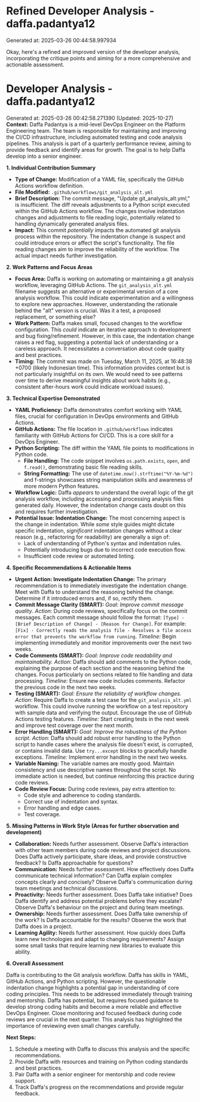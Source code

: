 # Refined Developer Analysis - daffa.padantya12
Generated at: 2025-03-26 00:44:58.997934

Okay, here's a refined and improved version of the developer analysis, incorporating the critique points and aiming for a more comprehensive and actionable assessment.

# Developer Analysis - daffa.padantya12
Generated at: 2025-03-26 00:42:58.271390 (Updated: 2025-10-27)
**Context:** Daffa Padantya is a mid-level DevOps Engineer on the Platform Engineering team. The team is responsible for maintaining and improving the CI/CD infrastructure, including automated testing and code analysis pipelines. This analysis is part of a quarterly performance review, aiming to provide feedback and identify areas for growth. The goal is to help Daffa develop into a senior engineer.

**1. Individual Contribution Summary**

*   **Type of Change:** Modification of a YAML file, specifically the GitHub Actions workflow definition.
*   **File Modified:** `.github/workflows/git_analysis_alt.yml`
*   **Brief Description:** The commit message, "Update git_analysis_alt.yml," is insufficient. The diff reveals adjustments to a Python script executed within the GitHub Actions workflow. The changes involve indentation changes and adjustments to file reading logic, potentially related to handling dynamically generated analysis files.
*   **Impact:** This commit *potentially* impacts the automated git analysis process within the repository. The indentation change is suspect and could introduce errors or affect the script's functionality. The file reading changes aim to improve the reliability of the workflow. The actual impact needs further investigation.

**2. Work Patterns and Focus Areas**

*   **Focus Area:** Daffa is working on automating or maintaining a git analysis workflow, leveraging GitHub Actions. The `git_analysis_alt.yml` filename suggests an alternative or experimental version of a core analysis workflow. This could indicate experimentation and a willingness to explore new approaches. However, understanding the rationale behind the "alt" version is crucial. Was it a test, a proposed replacement, or something else?
*   **Work Pattern:** Daffa makes small, focused changes to the workflow configuration. This *could* indicate an iterative approach to development and bug fixing/refinement. However, in this case, the indentation change raises a red flag, suggesting a potential lack of understanding or a careless approach. It necessitates a conversation about code quality and best practices.
*   **Timing:** The commit was made on Tuesday, March 11, 2025, at 16:48:38 +0700 (likely Indonesian time). This information provides context but is not particularly insightful on its own. We would need to see patterns over time to derive meaningful insights about work habits (e.g., consistent after-hours work could indicate workload issues).

**3. Technical Expertise Demonstrated**

*   **YAML Proficiency:** Daffa demonstrates comfort working with YAML files, crucial for configuration in DevOps environments and GitHub Actions.
*   **GitHub Actions:** The file location in `.github/workflows` indicates familiarity with GitHub Actions for CI/CD. This is a core skill for a DevOps Engineer.
*   **Python Scripting:** The diff within the YAML file points to modifications in Python code.
    *   **File Handling:** The code snippet involves `os.path.exists`, `open`, and `f.read()`, demonstrating basic file reading skills.
    *   **String Formatting:** The use of `datetime.now().strftime("%Y-%m-%d")` and f-strings showcases string manipulation skills and awareness of more modern Python features.
*   **Workflow Logic:** Daffa *appears* to understand the overall logic of the git analysis workflow, including accessing and processing analysis files generated daily. However, the indentation change casts doubt on this and requires further investigation.
*   **Potential Issue: Indentation Change:** The most concerning aspect is the change in indentation. While *some* style guides might dictate specific indentation, *significant* indentation changes without a clear reason (e.g., refactoring for readability) are generally a sign of:
    *   Lack of understanding of Python's syntax and indentation rules.
    *   Potentially introducing bugs due to incorrect code execution flow.
    *   Insufficient code review or automated linting.

**4. Specific Recommendations & Actionable Items**

*   **Urgent Action: Investigate Indentation Change:** The primary recommendation is to immediately investigate the indentation change. Meet with Daffa to understand the reasoning behind the change. Determine if it introduced errors and, if so, rectify them.
*   **Commit Message Clarity (SMART):**  *Goal: Improve commit message quality*. *Action*: During code reviews, specifically focus on the commit messages. Each commit message should follow the format: `[Type] - [Brief Description of Change] - [Reason for Change]`. For example: `[Fix] - Correctly reads the analysis file - Resolves a file access error that prevents the workflow from running`. *Timeline:* Begin implementing immediately and monitor improvements over the next two weeks.
*   **Code Comments (SMART):** *Goal: Improve code readability and maintainability.* *Action*: Daffa should add comments to the Python code, explaining the purpose of each section and the reasoning behind the changes. Focus particularly on sections related to file handling and data processing. *Timeline:* Ensure new code includes comments. Refactor the previous code in the next two weeks.
*   **Testing (SMART):** *Goal: Ensure the reliability of workflow changes.* *Action*: Require Daffa to create a test case for the `git_analysis_alt.yml` workflow. This could involve running the workflow on a test repository with sample data and verifying the output. Encourage the use of GitHub Actions testing features. *Timeline:* Start creating tests in the next week and improve test coverage over the next month.
*   **Error Handling (SMART):** *Goal: Improve the robustness of the Python script.* *Action*: Daffa should add robust error handling to the Python script to handle cases where the analysis file doesn't exist, is corrupted, or contains invalid data. Use `try...except` blocks to gracefully handle exceptions. *Timeline:* Implement error handling in the next two weeks.
*   **Variable Naming:** The variable names are mostly good. Maintain consistency and use descriptive names throughout the script. No immediate action is needed, but continue reinforcing this practice during code reviews.
*   **Code Review Focus:**  During code reviews, pay extra attention to:
    *   Code style and adherence to coding standards.
    *   Correct use of indentation and syntax.
    *   Error handling and edge cases.
    *   Test coverage.

**5. Missing Patterns in Work Style (Areas for further observation and development)**

*   **Collaboration:** Needs further assessment. Observe Daffa's interaction with other team members during code reviews and project discussions. Does Daffa actively participate, share ideas, and provide constructive feedback? Is Daffa approachable for questions?
*   **Communication:** Needs further assessment. How effectively does Daffa communicate technical information? Can Daffa explain complex concepts clearly and concisely? Observe Daffa's communication during team meetings and technical discussions.
*   **Proactivity:** Needs further assessment. Does Daffa take initiative? Does Daffa identify and address potential problems before they escalate? Observe Daffa's behaviour on the project and during team meetings.
*   **Ownership:** Needs further assessment. Does Daffa take ownership of the work? Is Daffa accountable for the results? Observe the work that Daffa does in a project.
*   **Learning Agility:** Needs further assessment. How quickly does Daffa learn new technologies and adapt to changing requirements? Assign some small tasks that require learning new libraries to evaluate this ability.

**6. Overall Assessment**

Daffa is contributing to the Git analysis workflow. Daffa has skills in YAML, GitHub Actions, and Python scripting. However, the questionable indentation change highlights a potential gap in understanding of core coding principles. This needs to be addressed immediately through training and mentorship. Daffa has potential, but requires focused guidance to develop strong coding habits and become a more reliable and effective DevOps Engineer. Close monitoring and focused feedback during code reviews are crucial in the next quarter. This analysis has highlighted the importance of reviewing even small changes carefully.

**Next Steps:**

1.  Schedule a meeting with Daffa to discuss this analysis and the specific recommendations.
2.  Provide Daffa with resources and training on Python coding standards and best practices.
3.  Pair Daffa with a senior engineer for mentorship and code review support.
4.  Track Daffa's progress on the recommendations and provide regular feedback.
